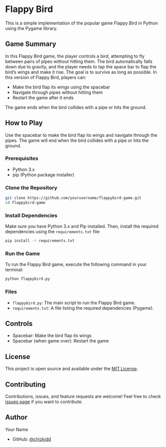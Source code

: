 # Flappy Bird

This is a simple implementation of the popular game Flappy Bird in Python using the Pygame library.

## Game Summary
In this Flappy Bird game, the player controls a bird, attempting to fly between pairs of pipes without hitting them. The bird automatically falls down due to gravity, and the player needs to tap the space bar to flap the bird’s wings and make it rise. The goal is to survive as long as possible. In this version of Flappy Bird, players can:
- Make the bird flap its wings using the spacebar
- Navigate through pipes without hitting them
- Restart the game after it ends

The game ends when the bird collides with a pipe or hits the ground.

## How to Play

Use the spacebar to make the bird flap its wings and navigate through the pipes. The game will end when the bird collides with a pipe or hits the ground.

### Prerequisites

- Python 3.x
- pip (Python package installer)

### Clone the Repository

```bash
git clone https://github.com/yourusername/flappybird-game.git
cd flappybird-game
```

### Install Dependencies

Make sure you have Python 3.x and Pip installed. Then, install the required dependencies using the `requirements.txt` file:

```bash
pip install -r requirements.txt
```

### Run the Game

To run the Flappy Bird game, execute the following command in your terminal:

```bash
python flappybird.py
```

### Files

- `flappybird.py`: The main script to run the Flappy Bird game.
- `requirements.txt`: A file listing the required dependencies (Pygame).

## Controls

- Spacebar: Make the bird flap its wings
- Spacebar (when game over): Restart the game

## License

This project is open source and available under the [MIT License](LICENSE).

## Contributing

Contributions, issues, and feature requests are welcome! Feel free to check [issues page](https://github.com/yourusername/flappybird-game/issues) if you want to contribute.

## Author

Your Name
- GitHub: [@chizkidd](https://github.com/chizkidd)
